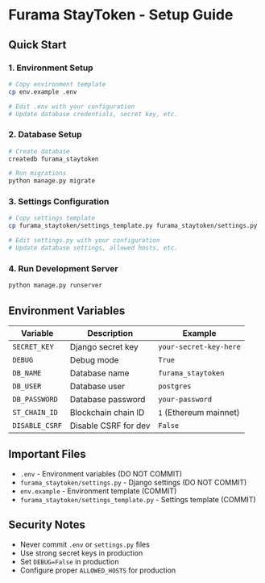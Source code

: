 # Furama StayToken - Setup Guide

## Quick Start

### 1. Environment Setup

```bash
# Copy environment template
cp env.example .env

# Edit .env with your configuration
# Update database credentials, secret key, etc.
```

### 2. Database Setup

```bash
# Create database
createdb furama_staytoken

# Run migrations
python manage.py migrate
```

### 3. Settings Configuration

```bash
# Copy settings template
cp furama_staytoken/settings_template.py furama_staytoken/settings.py

# Edit settings.py with your configuration
# Update database settings, allowed hosts, etc.
```

### 4. Run Development Server

```bash
python manage.py runserver
```

## Environment Variables

| Variable | Description | Example |
|----------|-------------|---------|
| `SECRET_KEY` | Django secret key | `your-secret-key-here` |
| `DEBUG` | Debug mode | `True` |
| `DB_NAME` | Database name | `furama_staytoken` |
| `DB_USER` | Database user | `postgres` |
| `DB_PASSWORD` | Database password | `your-password` |
| `ST_CHAIN_ID` | Blockchain chain ID | `1` (Ethereum mainnet) |
| `DISABLE_CSRF` | Disable CSRF for dev | `False` |

## Important Files

- `.env` - Environment variables (DO NOT COMMIT)
- `furama_staytoken/settings.py` - Django settings (DO NOT COMMIT)
- `env.example` - Environment template (COMMIT)
- `furama_staytoken/settings_template.py` - Settings template (COMMIT)

## Security Notes

- Never commit `.env` or `settings.py` files
- Use strong secret keys in production
- Set `DEBUG=False` in production
- Configure proper `ALLOWED_HOSTS` for production
